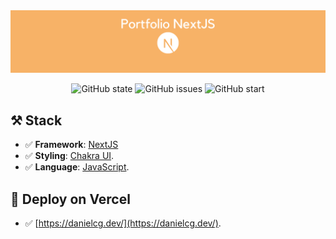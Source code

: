 <img src="https://github.com/danielcgilibert/portfolio/blob/main/public/portfolio.png?raw=true?raw=true"/>

<div align="center">
  
![GitHub state](https://img.shields.io/github/deployments/danielcgilibert/portfolio-astro/production)
![GitHub issues]( https://img.shields.io/github/issues/danielcgilibert/portfolio-astro )
![GitHub start](https://img.shields.io/github/stars/danielcgilibert/portfolio-astro )

</div>

## ⚒ Stack

- ✅ **Framework**: [NextJS](https://nextjs.org/)
- ✅ **Styling**: [Chakra UI](https://chakra-ui.com/).
- ✅ **Language**: [JavaScript](https://developer.mozilla.org/es/docs/Web/JavaScript).

## 🎉 Deploy on Vercel

- ✅ [https://danielcg.dev/](https://danielcg.dev/).
